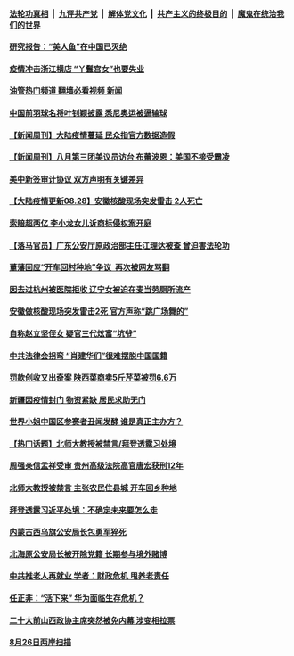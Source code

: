 ####  [法轮功真相](../../../../basic/blob/master/README.md?t=08281501) &nbsp;|&nbsp; [九评共产党](../../../../9ping.md/blob/master/README.md?t=08281501) &nbsp;|&nbsp; [解体党文化](../../../../jtdwh.md/blob/master/README.md?t=08281501)  &nbsp;|&nbsp; [共产主义的终极目的](../../../../gczydzjmd.md/blob/master/README.md?t=08281501) &nbsp;|&nbsp; [魔鬼在统治我们的世界](../../../../mgztzwmdsj.md/blob/master/README.md?t=08281501) 

#### [研究报告：“美人鱼”在中国已灭绝](../pages/prog204/a103512737.md?t=08281501) 

#### [疫情冲击浙江横店 “丫鬟宫女”也要失业](../pages/prog204/a103512705.md?t=08281501) 

#### [油管热门频道 翻墙必看视频 新闻](http://45.76.130.85:81/youtube.html?08281501)

#### [中国前羽球名将叶钊颖披露 悉尼奥运被逼输球](../pages/prog204/a103512716.md?t=08281501) 

#### [【新闻周刊】大陆疫情蔓延 民众指官方数据造假](../pages/prog204/a103512672.md?t=08281501) 

#### [【新闻周刊】八月第三团美议员访台 布蕾波恩：美国不接受霸凌](../pages/prog204/a103512668.md?t=08281501) 

#### [美中新签审计协议 双方声明有关键差异](../pages/prog204/a103512688.md?t=08281501) 

#### [【大陆疫情更新08.28】安徽核酸现场突发雷击 2人死亡](../pages/prog204/a103497127.md?t=08281501) 

#### [索赔超两亿 李小龙女儿诉商标侵权案开庭](../pages/prog204/a103512554.md?t=08281501) 

#### [【落马官员】广东公安厅原政治部主任江理达被查 曾迫害法轮功](../pages/prog204/a103512545.md?t=08281501) 

#### [董藩回应“开车回村种地”争议  再次被网友骂翻](../pages/prog204/a103512522.md?t=08281501) 

#### [因去过杭州被医院拒收 辽宁女被迫在麦当劳厕所流产](../pages/prog204/a103512521.md?t=08281501) 

#### [安徽做核酸现场突发雷击2死 官方声称“跳广场舞的”](../pages/prog204/a103512508.md?t=08281501) 

#### [自称赵立坚侄女 疑官三代炫富“坑爷”](../pages/prog204/a103512486.md?t=08281501) 

#### [中共法律会拐弯 “肖建华们”很难摆脱中国国籍](../pages/prog204/a103512469.md?t=08281501) 

#### [罚款创收又出奇案 陕西菜商卖5斤芹菜被罚6.6万](../pages/prog204/a103512464.md?t=08281501) 

#### [新疆因疫情封门 物资紧缺 居民求助无门](../pages/prog204/a103512402.md?t=08281501) 

#### [世界小姐中国区参赛者丑闻发酵 谁是真正主办方？](../pages/prog204/a103512263.md?t=08281501) 

#### [【热门话题】北师大教授被禁言/拜登透露习处境](../pages/prog204/a103512257.md?t=08281501) 

#### [周强亲信孟祥受审 贵州高级法院高官唐宏获刑12年](../pages/prog204/a103512250.md?t=08281501) 

#### [北师大教授被禁言 主张农民住县城 开车回乡种地](../pages/prog204/a103512236.md?t=08281501) 

#### [拜登透露习近平处境：不确定未来要怎么走](../pages/prog204/a103512244.md?t=08281501) 

#### [内蒙古西乌旗公安局长包勇军猝死](../pages/prog204/a103512231.md?t=08281501) 

#### [北海原公安局长被开除党籍 长期参与境外赌博](../pages/prog204/a103512204.md?t=08281501) 



#### [中共推老人再就业 学者：财政危机 甩养老责任](../pages/prog204/a103512135.md?t=08281501) 

#### [任正非：“活下来” 华为面临生存危机？](../pages/prog204/a103512133.md?t=08281501) 

#### [二十大前山西政协主席突然被免内幕 涉变相拉票](../pages/prog204/a103512031.md?t=08281501) 

#### [8月26日两岸扫描](../pages/prog204/a103511994.md?t=08281501) 


<img src='http://gfw-breaker.win/goodnews/indexes/prog204.md' width='0px' height='0px'/>
